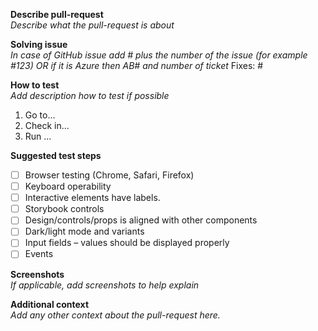 <!--

Hello! Before you add a PR, please read the [FAQ](https://tegel.scania.com/support/faqs) and/or [Contribution](https://tegel.scania.com/contribution) information and also check if there is an issue already [reported](https://github.com/scania-digital-design-system/sdds-website/pulls).


After the PR is done, please check so all test is finished and fix all conflicts if needed

-->


**Describe pull-request**  
_Describe what the pull-request is about_

**Solving issue**  
_In case of GitHub issue add # plus the number of the issue (for example #123) OR if it is Azure then AB# and number of ticket_
Fixes: #

**How to test**  
_Add description how to test if possible_
1. Go to...
2. Check in...
3. Run ...

**Suggested test steps**
- [ ] Browser testing (Chrome, Safari, Firefox) 
- [ ] Keyboard operability
- [ ] Interactive elements have labels.
- [ ] Storybook controls
- [ ] Design/controls/props is aligned with other components 
- [ ] Dark/light mode and variants 
- [ ] Input fields – values should be displayed properly 
- [ ] Events

**Screenshots**  
_If applicable, add screenshots to help explain_

**Additional context**  
_Add any other context about the pull-request here._
